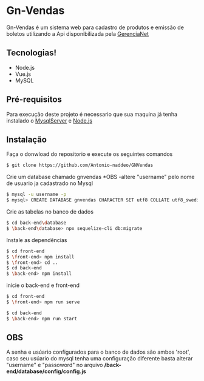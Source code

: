 # Gn-Vendas



Gn-Vendas é um sistema web para cadastro de produtos e emissão de boletos utilizando a Api disponibilizada pela [GerenciaNet][gn]

## Tecnologias!

  - Node.js
  - Vue.js
  - MySQL


## Pré-requisitos

Para execução deste projeto é necessario que sua maquina já tenha instalado o [MysqlServer][mysql] e [Node.js](https://nodejs.org/)

## Instalação
Faça o donwload do repositorio e execute os seguintes comandos

```sh
$ git clone https://github.com/Antonio-naddeo/GNVendas
```

Crie um database chamado gnvendas *OBS
-altere "username" pelo nome de usuario ja cadastrado no Mysql
```sh
$ mysql -u username -p
$ mysql> CREATE DATABASE gnvendas CHARACTER SET utf8 COLLATE utf8_swedish_ci;
```
Crie as tabelas no banco de dados
```sh
$ cd back-end\database
$ \back-end\database> npx sequelize-cli db:migrate
```

Instale as dependências
```sh
$ cd front-end
$ \front-end> npm install
$ \front-end> cd ..
$ cd back-end
$ \back-end> npm install
```
inicie o back-end e front-end
```sh
$ cd front-end
$ \front-end> npm run serve
```
```sh
$ cd back-end
$ \back-end> npm run start
```

## **OBS**
A senha e usúario configurados para o banco de dados são ambos 'root', caso seu usúario do mysql tenha uma configuração diferente basta alterar "username" e "passoword" no arquivo **/back-end/database/config/config.js**


   [gn]: <https://gerencianet.com.br/>
   [mysql]: <https://www.mysql.com/>




